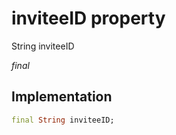 


# inviteeID property







String inviteeID
  
_<span class="feature">final</span>_






## Implementation

```dart
final String inviteeID;
```







